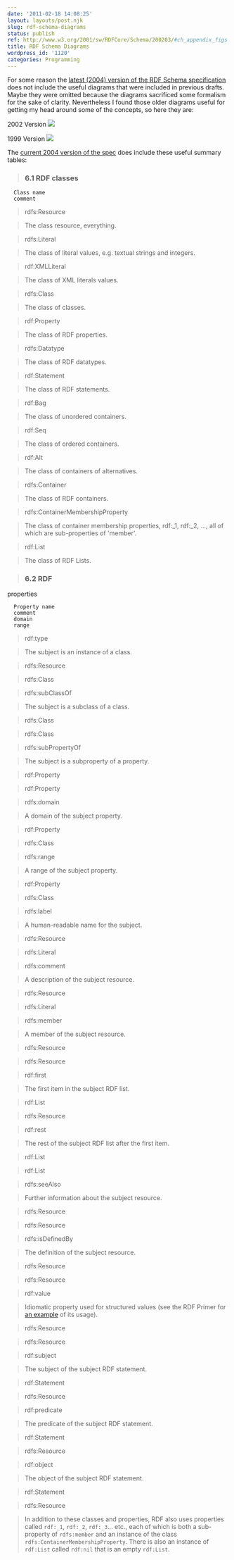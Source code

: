```yaml
---
date: '2011-02-18 14:08:25'
layout: layouts/post.njk
slug: rdf-schema-diagrams
status: publish
ref: http://www.w3.org/2001/sw/RDFCore/Schema/200203/#ch_appendix_figs
title: RDF Schema Diagrams
wordpress_id: '1120'
categories: Programming
---
```


For some reason the [latest (2004) version of the RDF Schema specification](http://www.w3.org/TR/rdf-schema/) does not include the useful diagrams that were included in previous drafts.  Maybe they were omitted because the diagrams sacrificed some formalism for the sake of clarity.  Nevertheless I found those older diagrams useful for getting my head around some of the concepts, so here they are:

2002 Version
[![](http://www.w3.org/2001/sw/RDFCore/Schema/200203/constraints.gif)](http://www.w3.org/2001/sw/RDFCore/Schema/200203/#ch_appendix_figs)

1999 Version
[![](http://www.w3.org/TR/1998/WD-rdf-schema/hierarchy.gif)](http://www.w3.org/TR/1998/WD-rdf-schema/#constraints)

The [current 2004 version of the spec](http://www.w3.org/TR/rdf-schema/) does include these useful summary tables:


>

>
> ### 6.1 RDF classes
>
>


>
>


>
>
      Class name
      comment


>
>

> rdfs:Resource
>

> The class resource, everything.
>


>
>

> rdfs:Literal
>

> The class of literal values, e.g. textual strings and integers.
>


>
>

> rdf:XMLLiteral
>

> The class of XML literals values.
>


>
>

> rdfs:Class
>

> The class of classes.
>


>
>

> rdf:Property
>

> The class of RDF properties.
>


>
>

> rdfs:Datatype
>

> The class of RDF datatypes.
>


>
>

> rdf:Statement
>

> The class of RDF statements.
>


>
>

> rdf:Bag
>

> The class of unordered containers.
>


>
>

> rdf:Seq
>

> The class of ordered containers.
>


>
>

> rdf:Alt
>

> The class of containers of alternatives.
>


>
>

> rdfs:Container
>

> The class of RDF containers.
>


>
>

> rdfs:ContainerMembershipProperty
>

> The class of container membership properties, rdf:_1, rdf:_2, ...,
        all of which are sub-properties of 'member'.
>


>
>

> rdf:List
>

> The class of RDF Lists.
>


>
> ### 6.2 RDF
properties
>
>


>
>


>
>
      Property name
      comment
      domain
      range


>
>

> rdf:type
>

> The subject is an instance of a class.
>

> rdfs:Resource
>

> rdfs:Class
>


>
>

> rdfs:subClassOf
>

> The subject is a subclass of a class.
>

> rdfs:Class
>

> rdfs:Class
>


>
>

> rdfs:subPropertyOf
>

> The subject is a subproperty of a property.
>

> rdf:Property
>

> rdf:Property
>


>
>

> rdfs:domain
>

> A domain of the subject property.
>

> rdf:Property
>

> rdfs:Class
>


>
>

> rdfs:range
>

> A range of the subject property.
>

> rdf:Property
>

> rdfs:Class
>


>
>

> rdfs:label
>

> A human-readable name for the subject.
>

> rdfs:Resource
>

> rdfs:Literal
>


>
>

> rdfs:comment
>

> A description of the subject resource.
>

> rdfs:Resource
>

> rdfs:Literal
>


>
>

> rdfs:member
>

> A member of the subject resource.
>

> rdfs:Resource
>

> rdfs:Resource
>


>
>

> rdf:first
>

> The first item in the subject RDF list.
>

> rdf:List
>

> rdfs:Resource
>


>
>

> rdf:rest
>

> The rest of the subject RDF list after the first item.
>

> rdf:List
>

> rdf:List
>


>
>

> rdfs:seeAlso
>

> Further information about the subject resource.
>

> rdfs:Resource
>

> rdfs:Resource
>


>
>

> rdfs:isDefinedBy
>

> The definition of the subject resource.
>

> rdfs:Resource
>

> rdfs:Resource
>


>
>

> rdf:value
>

> Idiomatic property used for structured values (see the RDF Primer for [an
        example](http://www.w3.org/TR/2004/REC-rdf-primer-20040210/#example16) of its usage).
>

> rdfs:Resource
>

> rdfs:Resource
>


>
>

> rdf:subject
>

> The subject of the subject RDF statement.
>

> rdf:Statement
>

> rdfs:Resource
>


>
>

> rdf:predicate
>

> The predicate of the subject RDF statement.
>

> rdf:Statement
>

> rdfs:Resource
>


>
>

> rdf:object
>

> The object of the subject RDF statement.
>

> rdf:Statement
>

> rdfs:Resource
>


>
> In addition to these classes and properties, RDF also uses properties
called `rdf:_1`, `rdf:_2`, `rdf:_3`... etc.,
each of which is both a sub-property of `rdfs:member` and an
instance of the class `rdfs:ContainerMembershipProperty`. There is
also an instance of `rdf:List` called `rdf:nil` that is
an empty `rdf:List`.
>
>



